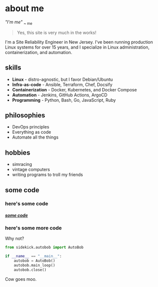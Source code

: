 # about me

*"I'm me"* <sub>~ me</sub>

> Yes, this site is very much in the works!

I'm a Site Reliability Engineer in New Jersey. I've been running production Linux systems for over 15 years, and I specialize in Linux administration, containerization, and automation.

## skills

- **Linux** - distro-agnostic, but I favor Debian/Ubuntu
- **Infra-as-code** - Ansible, Terraform, Chef, Docsify
- **Containerization** - Docker, Kubernetes, and Docker Compose
- **Automation** - Jenkins, GitHub Actions, ArgoCD
- **Programming** - Python, Bash, Go, JavaScript, Ruby

## philosophies

- DevOps principles
- Everything as code
- Automate all the things

## hobbies

- simracing
- vintage computers
- writing programs to troll my friends

## some code

### here's some code

#### *[some code](code.md)*

### here's some more code

Why not?

```python
from sidekick.autobob import AutoBob

if __name__ == "__main__":
    autobob = AutoBob()
    autobob.main_loop()
    autobob.close()
```

Cow goes moo.

